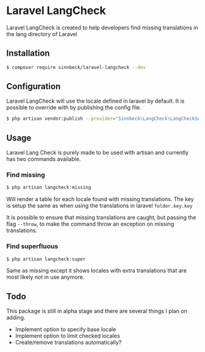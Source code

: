 # Laravel LangCheck

Laravel LangCheck is created to help developers find missing translations in the lang directory of Laravel

## Installation
```sh
$ composer require sinnbeck/laravel-langcheck --dev
```

## Configuration
Laravel LangCheck will use the locale defined in laravel by default. It is possible to override with by publishing the config file.
```sh
$ php artisan vendor:publish --provider="Sinnbeck\LangCheck\LangCheckServiceProvider"
```

## Usage
Laravel Lang Check is purely made to be used with artisan and currently has two commands available.

### Find missing
 ```sh
 $ php artisan langcheck:missing
 ```
Will render a table for each locale found with missing translations. The key is setup the same as when using the translations in laravel `folder.key.key`

It is possible to ensure that missing translations are caught, but passing the flag `--throw`, to make the command throw an exception on missing translations.

### Find superfluous
 ```sh
 $ php artisan langcheck:super
 ```
Same as missing except it shows locales with extra translations that are most likely not in use anymore.


## Todo
This package is still in alpha stage and there are several things I plan on adding.
* Implement option to specify base locale
* Implement option to limit checked locales
* Create/remove translations automatically?

